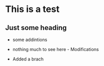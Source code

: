 # This is a test

## Just some heading

- some addintions
- nothing much to see here - Modifications

- Added a brach
